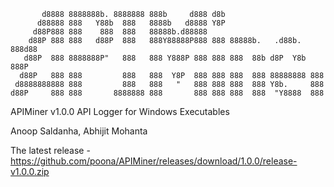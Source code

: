 
           d8888 8888888b. 8888888 888b     d888 d8b
          d88888 888   Y88b  888   8888b   d8888 Y8P
         d88P888 888    888  888   88888b.d88888
        d88P 888 888   d88P  888   888Y88888P888 888 88888b.   .d88b.  888d88
       d88P  888 8888888P"   888   888 Y888P 888 888 888  88b d8P  Y8b 888P
      d88P   888 888         888   888  Y8P  888 888 888  888 88888888 888
     d8888888888 888         888   888   "   888 888 888  888 Y8b.     888
    d88P     888 888       8888888 888       888 888 888  888  "Y8888  888

APIMiner v1.0.0
API Logger for Windows Executables

Anoop Saldanha, Abhijit Mohanta

The latest release - https://github.com/poona/APIMiner/releases/download/1.0.0/release-v1.0.0.zip

